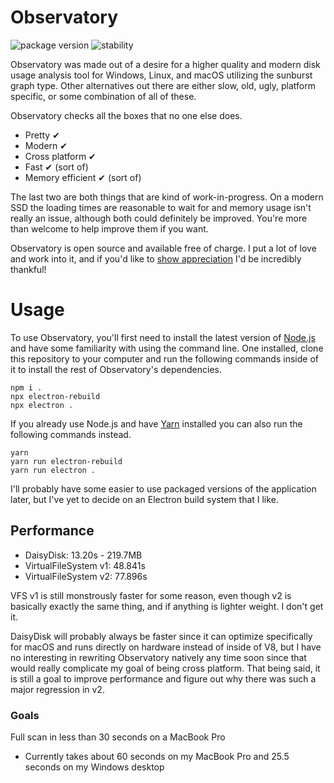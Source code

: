 # Observatory
![package version](https://img.shields.io/badge/observatory-v0.2.1-12142d.svg)
![stability](https://img.shields.io/badge/stability-beta-6680f2.svg)

Observatory was made out of a desire for a higher quality and modern disk usage
analysis tool for Windows, Linux, and macOS utilizing the sunburst graph type.
Other alternatives out there are either slow, old, ugly, platform specific, or
some combination of all of these.

Observatory checks all the boxes that no one else does.

- Pretty ✔
- Modern ✔
- Cross platform ✔
- Fast ✔ (sort of)
- Memory efficient ✔ (sort of)

The last two are both things that are kind of work-in-progress. On a modern SSD
the loading times are reasonable to wait for and memory usage isn't really an issue,
although both could definitely be improved. You're more than welcome to help improve
them if you want.

Observatory is open source and available free of charge. I put a lot of love and work into it, and
if you'd like to [show appreciation](https://cash.app/$partheseas) I'd be incredibly thankful!

# Usage
To use Observatory, you'll first need to install the latest version of [Node.js](https://nodejs.org)
and have some familiarity with using the command line. One installed, clone this repository
to your computer and run the following commands inside of it to install the rest of
Observatory's dependencies.

```shell
npm i .
npx electron-rebuild
npx electron .
```

If you already use Node.js and have [Yarn](https://yarnpkg.com) installed you can
also run the following commands instead.

```shell
yarn
yarn run electron-rebuild
yarn run electron .
```

I'll probably have some easier to use packaged versions of the application later,
but I've yet to decide on an Electron build system that I like.

## Performance
- DaisyDisk: 13.20s - 219.7MB
- VirtualFileSystem v1: 48.841s
- VirtualFileSystem v2: 77.896s

VFS v1 is still monstrously faster for some reason, even though v2 is basically
exactly the same thing, and if anything is lighter weight. I don't get it.

DaisyDisk will probably always be faster since it can optimize specifically for
macOS and runs directly on hardware instead of inside of V8, but I have no
interesting in rewriting Observatory natively any time soon since that would
really complicate my goal of being cross platform. That being said, it is still
a goal to improve performance and figure out why there was such a major
regression in v2.

### Goals
Full scan in less than 30 seconds on a MacBook Pro
- Currently takes about 60 seconds on my MacBook Pro and 25.5 seconds on my Windows desktop
